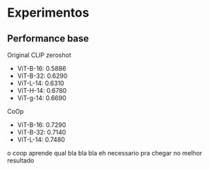 # Experimentos

## Performance base

Original CLIP zeroshot

- ViT-B-16: 0.5886
- ViT-B-32: 0.6290
- ViT-L-14: 0.6310
- ViT-H-14: 0.6780
- ViT-g-14: 0.6690

CoOp

- ViT-B-16: 0.7290
- ViT-B-32: 0.7140
- ViT-L-14: 0.7480

o coop aprende qual bla bla bla eh necessario pra chegar no melhor resultado